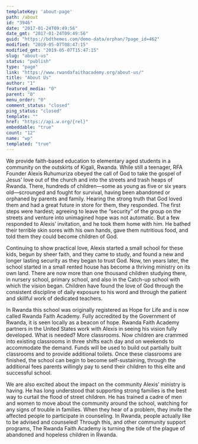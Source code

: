 ```yaml
---
templateKey: 'about-page'
path: /about
id: "3946"
date: "2017-01-24T09:49:56"
date_gmt: "2017-01-24T09:49:56"
guid: "https://bdthemes.com/demo-data/orphan/?page_id=462"
modified: "2019-05-07T08:47:15"
modified_gmt: "2019-05-07T15:47:15"
slug: "about-us"
status: "publish"
type: "page"
link: "https://www.rwandafaithacademy.org/about-us/"
title: "About Us"
author: "1"
featured_media: "0"
parent: "0"
menu_order: "0"
comment_status: "closed"
ping_status: "closed"
template: ""
href: "https://api.w.org/{rel}"
embeddable: "true"
count: "12"
name: "wp"
templated: "true"
---
```


We provide faith-based education to elementary aged students in a community&#xA0;on the outskirts of Kigali, Rwanda.
While still a teenager, RFA Founder Alexis Ruhumuriza obeyed the call of God to take the gospel of Jesus&#x2019; love out of the church and into the streets and trash heaps of Rwanda. There, hundreds of children&#x2014;some as young as five or six years old&#x2014;scrounged and fought for survival, having been abandoned or orphaned by parents and family. Hearing the strong truth that God loved them and had a great future in store for them, they responded. The first steps were hardest; agreeing to leave the &#x201C;security&#x201D; of the group on the streets and venture into unimagined hope was not automatic. But a few responded to Alexis&#x2019; invitation, and he took them home with him. He bathed their terrible skin sores with his own hands, gave them nutritious food, and told them they could become children of God.

Continuing to show practical love, Alexis started a small school for these kids, begun by sheer faith, and they came to study, and found a new and longer lasting security as they began to trust God. Now, ten years later, the school started in a small rented house has become a thriving ministry on its own land. There are now more than one thousand children studying there, in nursery school, primary school, and also in the Catch-up school with which the vision began. Children have found the love of God through the consistent discipline of daily exposure to his word and through the patient and skillful work of dedicated teachers.

In Rwanda this school was originally registered as Hope for Life and is now called Rwanda Faith Academy. Fully accredited by the Government of Rwanda, it is seen locally as a beacon of hope. Rwanda Faith Academy partners in the United States work with Alexis in seeing his vision fully developed. What is needed? More classrooms. Now children are crammed into existing classrooms in three shifts each day and on weekends to accommodate the demand. Funds will be used to build out partially built classrooms and to provide additional toilets. Once these classrooms are finished, the school can begin to become self-sustaining, through the additional fees parents willingly pay to send their children to this elite and successful school.

We are also excited about the impact on the community Alexis&#x2019; ministry is having. He has long understood that supporting strong families is the best way to curtail the flood of street children. He has trained a cadre of men and women to move about the community around the school, watching for any signs of trouble in families. When they hear of a problem, they invite the affected people to participate in counseling. In Rwanda, people actually like to be advised and counseled! Through this, and other community support programs,&#xA0;The Rwanda Faith Academy is turning the tide of the plague of abandoned and hopeless children in Rwanda.